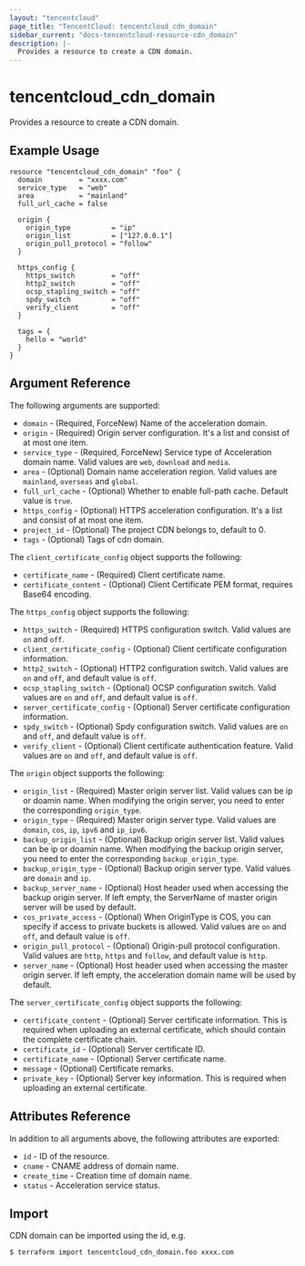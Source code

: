 ```yaml
---
layout: "tencentcloud"
page_title: "TencentCloud: tencentcloud_cdn_domain"
sidebar_current: "docs-tencentcloud-resource-cdn_domain"
description: |-
  Provides a resource to create a CDN domain.
---
```


# tencentcloud_cdn_domain

Provides a resource to create a CDN domain.

## Example Usage

```hcl
resource "tencentcloud_cdn_domain" "foo" {
  domain         = "xxxx.com"
  service_type   = "web"
  area           = "mainland"
  full_url_cache = false

  origin {
    origin_type          = "ip"
    origin_list          = ["127.0.0.1"]
    origin_pull_protocol = "follow"
  }

  https_config {
    https_switch         = "off"
    http2_switch         = "off"
    ocsp_stapling_switch = "off"
    spdy_switch          = "off"
    verify_client        = "off"
  }

  tags = {
    hello = "world"
  }
}
```

## Argument Reference

The following arguments are supported:

* `domain` - (Required, ForceNew) Name of the acceleration domain.
* `origin` - (Required) Origin server configuration. It's a list and consist of at most one item.
* `service_type` - (Required, ForceNew) Service type of Acceleration domain name. Valid values are `web`, `download` and `media`.
* `area` - (Optional) Domain name acceleration region.  Valid values are `mainland`, `overseas` and `global`.
* `full_url_cache` - (Optional) Whether to enable full-path cache. Default value is `true`.
* `https_config` - (Optional) HTTPS acceleration configuration. It's a list and consist of at most one item.
* `project_id` - (Optional) The project CDN belongs to, default to 0.
* `tags` - (Optional) Tags of cdn domain.

The `client_certificate_config` object supports the following:

* `certificate_name` - (Required) Client certificate name.
* `certificate_content` - (Optional) Client Certificate PEM format, requires Base64 encoding.

The `https_config` object supports the following:

* `https_switch` - (Required) HTTPS configuration switch. Valid values are `on` and `off`.
* `client_certificate_config` - (Optional) Client certificate configuration information.
* `http2_switch` - (Optional) HTTP2 configuration switch. Valid values are `on` and `off`, and default value is `off`.
* `ocsp_stapling_switch` - (Optional) OCSP configuration switch. Valid values are `on` and `off`, and default value is `off`.
* `server_certificate_config` - (Optional) Server certificate configuration information.
* `spdy_switch` - (Optional) Spdy configuration switch. Valid values are `on` and `off`, and default value is `off`.
* `verify_client` - (Optional) Client certificate authentication feature. Valid values are `on` and `off`, and default value is `off`.

The `origin` object supports the following:

* `origin_list` - (Required) Master origin server list. Valid values can be ip or doamin name. When modifying the origin server, you need to enter the corresponding `origin_type`.
* `origin_type` - (Required) Master origin server type. Valid values are `domain`, `cos`, `ip`, `ipv6` and `ip_ipv6`.
* `backup_origin_list` - (Optional) Backup origin server list. Valid values can be ip or doamin name. When modifying the backup origin server, you need to enter the corresponding `backup_origin_type`.
* `backup_origin_type` - (Optional) Backup origin server type. Valid values are `domain` and `ip`.
* `backup_server_name` - (Optional) Host header used when accessing the backup origin server. If left empty, the ServerName of master origin server will be used by default.
* `cos_private_access` - (Optional) When OriginType is COS, you can specify if access to private buckets is allowed. Valid values are `on` and `off`, and default value is `off`.
* `origin_pull_protocol` - (Optional) Origin-pull protocol configuration. Valid values are `http`, `https` and `follow`, and default value is `http`.
* `server_name` - (Optional) Host header used when accessing the master origin server. If left empty, the acceleration domain name will be used by default.

The `server_certificate_config` object supports the following:

* `certificate_content` - (Optional) Server certificate information. This is required when uploading an external certificate, which should contain the complete certificate chain.
* `certificate_id` - (Optional) Server certificate ID.
* `certificate_name` - (Optional) Server certificate name.
* `message` - (Optional) Certificate remarks.
* `private_key` - (Optional) Server key information. This is required when uploading an external certificate.

## Attributes Reference

In addition to all arguments above, the following attributes are exported:

* `id` - ID of the resource.
* `cname` - CNAME address of domain name.
* `create_time` - Creation time of domain name.
* `status` - Acceleration service status.


## Import

CDN domain can be imported using the id, e.g.

```
$ terraform import tencentcloud_cdn_domain.foo xxxx.com
```

